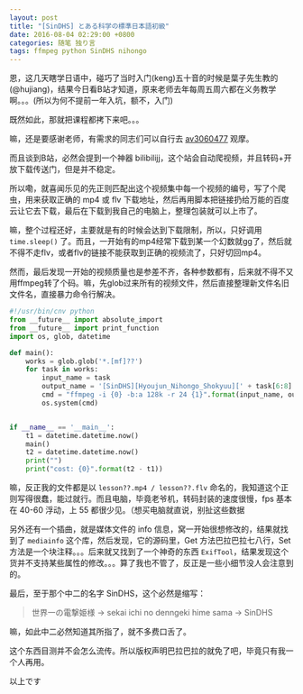 ```yaml
---
layout: post
title: "[SinDHS] とある科学の標準日本語初級"
date: 2016-08-04 02:29:00 +0800
categories: 随笔 独り言
tags: ffmpeg python SinDHS nihongo
---
```

恩，这几天瞎学日语中，碰巧了当时入门(keng)五十音的时候是葉子先生教的(@hujiang)，结果今日看B站才知道，原来老师去年每周五周六都在义务教学啊。。。(所以为何不提前一年入坑，额不，入门)

既然如此，那就把课程都拷下来吧。。。

嘛，还是要感谢老师，有需求的同志们可以自行去 [av3060477][av3060477] 观摩。

而且谈到B站，必然会提到一个神器 bilibilijj，这个站会自动爬视频，并且转码+开放下载传送门，但是并不稳定。

所以嘞，就喜闻乐见的先正则匹配出这个视频集中每一个视频的编号，写了个爬虫，用来获取正确的 mp4 或 flv 下载地址，然后再用脚本把链接扔给万能的百度云让它去下载，最后在下载到我自己的电脑上，整理包装就可以上市了。

嘛，整个过程还好，主要就是有的时候会达到下载限制，所以，只好调用 `time.sleep()` 了。而且，一开始有的mp4经常下载到某一个幻数就gg了，然后就不得不走flv，或者flv的链接不能获取到正确的视频流了，只好切回mp4。

然而，最后发现一开始的视频质量也是参差不齐，各种参数都有，后来就不得不又用ffmpeg转了个码。嘛，先glob过来所有的视频文件，然后直接整理新文件名旧文件名，直接暴力命令行解决。

```python
#!/usr/bin/cnv python
from __future__ import absolute_import
from __future__ import print_function
import os, glob, datetime

def main():
	works = glob.glob('*.[mf]??')
	for task in works:
		input_name = task
		output_name = '[SinDHS][Hyoujun_Nihongo_Shokyuu][' + task[6:8] + '][720P].mp4'
		cmd = "ffmpeg -i {0} -b:a 128k -r 24 {1}".format(input_name, output_name)
		os.system(cmd)


if __name__ == '__main__':
	t1 = datetime.datetime.now()
	main()
	t2 = datetime.datetime.now()
	print("")
	print("cost: {0}".format(t2 - t1))
```

嘛，反正我的文件都是以 `lesson??.mp4 / lesson??.flv` 命名的，我知道这个正则写得很蠢，能过就行。而且电脑，毕竟老爷机，转码封装的速度很慢，fps 基本在 40-60 浮动，上 55 都很少见。（想买电脑就直说，别扯这些数据

另外还有一个插曲，就是媒体文件的 info 信息，窝一开始很想修改的，结果就找到了 `mediainfo` 这个库，然后发现，它的源码里，Get 方法巴拉巴拉七八行，Set 方法是一个块注释。。。后来就又找到了一个神奇的东西 `ExifTool`，结果发现这个货并不支持某些属性的修改。。。算了我也不管了，反正是一些小细节没人会注意到的。

最后，至于那个中二的名字 SinDHS，这个必然是缩写：

> 世界一の電撃姫様 -> sekai ichi no denngeki hime sama -> SinDHS

嘛，如此中二必然知道其所指了，就不多费口舌了。

这个东西目测并不会怎么流传。所以版权声明巴拉巴拉的就免了吧，毕竟只有我一个人再用。

以上です

[av3060477]: http://www.bilibili.com/video/av3060477/
